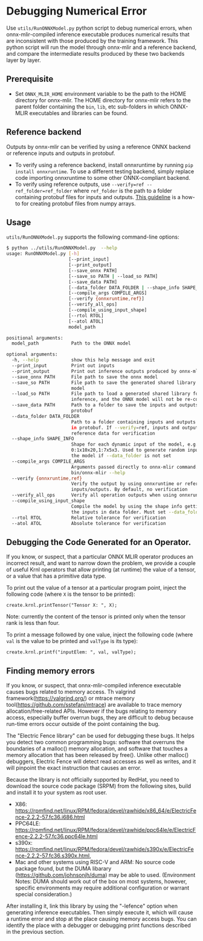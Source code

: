 <!--- SPDX-License-Identifier: Apache-2.0 -->

# Debugging Numerical Error

Use `utils/RunONNXModel.py` python script to debug numerical errors, when
onnx-mlir-compiled inference executable produces numerical results that are
inconsistent with those produced by the training framework. This python script
will run the model through onnx-mlir and a reference backend, and compare the
intermediate results produced by these two backends layer by layer.

## Prerequisite
- Set `ONNX_MLIR_HOME` environment variable to be the path to the HOME
  directory for onnx-mlir. The HOME directory for onnx-mlir refers to the
  parent folder containing the `bin`, `lib`, etc sub-folders in which ONNX-MLIR
  executables and libraries can be found.

## Reference backend
Outputs by onnx-mlir can be verified by using a reference ONNX backend or
reference inputs and outputs in protobuf.
- To verify using a reference backend, install onnxruntime by running `pip
  install onnxruntime`. To use a different testing backend, simply replace code
  importing onnxruntime to some other ONNX-compliant backend.
- To verify using reference outputs, use `--verify=ref --ref_folder=ref_folder`
  where `ref_folder` is the path to a folder containing protobuf files for
  inputs and outputs. [This
  guideline](https://github.com/onnx/onnx/blob/main/docs/PythonAPIOverview.md#manipulating-tensorproto-and-numpy-array)
  is a how-to for creating protobuf files from numpy arrays.

## Usage

`utils/RunONNXModel.py` supports the following command-line options:

```bash
$ python ../utils/RunONNXModel.py  --help
usage: RunONNXModel.py [-h]
                       [--print_input]
                       [--print_output]
                       [--save_onnx PATH]
                       [--save_so PATH | --load_so PATH]
                       [--save_data PATH]
                       [--data_folder DATA_FOLDER | --shape_info SHAPE_INFO]
                       [--compile_args COMPILE_ARGS]
                       [--verify {onnxruntime,ref}]
                       [--verify_all_ops]
                       [--compile_using_input_shape]
                       [--rtol RTOL]
                       [--atol ATOL]
                       model_path

positional arguments:
  model_path            Path to the ONNX model

optional arguments:
  -h, --help            show this help message and exit
  --print_input         Print out inputs
  --print_output        Print out inference outputs produced by onnx-mlir
  --save_onnx PATH      File path to save the onnx model
  --save_so PATH        File path to save the generated shared library of the
                        model
  --load_so PATH        File path to load a generated shared library for
                        inference, and the ONNX model will not be re-compiled
  --save_data PATH      Path to a folder to save the inputs and outputs in
                        protobuf
  --data_folder DATA_FOLDER
                        Path to a folder containing inputs and outputs stored
                        in protobuf. If --verify=ref, inputs and outputs are
                        reference data for verification
  --shape_info SHAPE_INFO
                        Shape for each dynamic input of the model, e.g.
                        0:1x10x20,1:7x5x3. Used to generate random inputs for
                        the model if --data_folder is not set
  --compile_args COMPILE_ARGS
                        Arguments passed directly to onnx-mlir command. See
                        bin/onnx-mlir --help
  --verify {onnxruntime,ref}
                        Verify the output by using onnxruntime or reference
                        inputs/outputs. By default, no verification
  --verify_all_ops      Verify all operation outputs when using onnxruntime.
  --compile_using_input_shape
                        Compile the model by using the shape info getting from
                        the inputs in data folder. Must set --data_folder
  --rtol RTOL           Relative tolerance for verification
  --atol ATOL           Absolute tolerance for verification
```

## Debugging the Code Generated for an Operator.

If you know, or suspect, that a particular ONNX MLIR operator produces an incorrect result, and want to narrow down the problem, we provide a couple of useful Krnl operators that allow printing (at runtime) the value of a tensor, or a value that has a primitive data type. 

To print out the value of a tensor at a particular program point, inject the following code (where `X` is the tensor to be printed):

```code
create.krnl.printTensor("Tensor X: ", X);
```

Note: currently the content of the tensor is printed only when the tensor rank is less than four.

To print a message followed by one value, inject the following code (where `val` is the value to be printed and `valType` is its type):

```code
create.krnl.printf("inputElem: ", val, valType);
```

## Finding memory errors

If you know, or suspect, that onnx-mlir-compiled inference executable causes
bugs related to memory access. Th valgrind framework(https://valgrind.org/) or
mtrace memory tool(https://github.com/sstefani/mtrace) are available to trace
memory allocation/free-related APIs. However if the bugs relating to memory
access, especially buffer overrun bugs, they are difficult to debug because
run-time errors occur outside of the point containing the bug. 

The "Electric Fence library" can be used for debugging these bugs. It helps
you detect two common programming bugs: software that overruns the boundaries
of a malloc() memory allocation, and software that touches a memory allocation
that has been released by free(). Unlike other malloc() debuggers, Electric
Fence will detect read accesses as well as writes, and it will pinpoint the
exact instruction that causes an error.

Because the library is not officially supported by RedHat, you need to download 
the source code package (SRPM) from the following sites, build and install it
to your system as root user.

- X86: https://rpmfind.net/linux/RPM/fedora/devel/rawhide/x86_64/e/ElectricFence-2.2.2-57.fc36.i686.html
- PPC64LE: https://rpmfind.net/linux/RPM/fedora/devel/rawhide/ppc64le/e/ElectricFence-2.2.2-57.fc36.ppc64le.html
- s390x: https://rpmfind.net/linux/RPM/fedora/devel/rawhide/s390x/e/ElectricFence-2.2.2-57.fc36.s390x.html,
- Mac and other systems using RISC-V and ARM: No source code package found, but the DUMA libarary (https://github.com/johnsonjh/duma) may be able to used. (Environment Notes: DUMA should work out of the box on most systems, however, specific environments may require additional configuration or warrant special consideration.)

After installing it, link this library by using the "-lefence" option when
generating inference executables. Then simply execute it, which will
cause a runtime error and stop at the place causing memory access bugs. You can
identify the place with a debugger or debugging print functions
described in the previous section.
